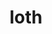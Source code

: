 ---
category: 4-letters
denotation: null
name: loth
reference_link: https://www.etymonline.com/word/loth
root_language: null
root_name: null
title: loth
type: free
word_sums:
- respelling: loth
  sum: 'Loth + '
---